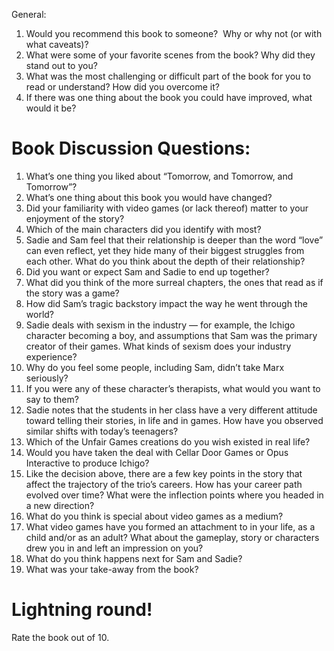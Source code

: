 General:
1. Would you recommend this book to someone?  Why or why not (or with what caveats)?
8. What were some of your favorite scenes from the book? Why did they stand out to you?
9. What was the most challenging or difficult part of the book for you to read or understand? How did you overcome it?
10. If there was one thing about the book you could have improved, what would it be?


# Book Discussion Questions:

1. What’s one thing you liked about “Tomorrow, and Tomorrow, and Tomorrow”?
2. What’s one thing about this book you would have changed?
3. Did your familiarity with video games (or lack thereof) matter to your enjoyment of the story?
4. Which of the main characters did you identify with most?
5. Sadie and Sam feel that their relationship is deeper than the word “love” can even reflect, yet they hide many of their biggest struggles from each other. What do you think about the depth of their relationship?
6. Did you want or expect Sam and Sadie to end up together?
7. What did you think of the more surreal chapters, the ones that read as if the story was a game?
8. How did Sam’s tragic backstory impact the way he went through the world?
9. Sadie deals with sexism in the industry — for example, the Ichigo character becoming a boy, and assumptions that Sam was the primary creator of their games. What kinds of sexism does your industry experience?
10. Why do you feel some people, including Sam, didn’t take Marx seriously?
11. If you were any of these character’s therapists, what would you want to say to them?
12. Sadie notes that the students in her class have a very different attitude toward telling their stories, in life and in games. How have you observed similar shifts with today’s teenagers?
13. Which of the Unfair Games creations do you wish existed in real life?
14. Would you have taken the deal with Cellar Door Games or Opus Interactive to produce Ichigo?
15. Like the decision above, there are a few key points in the story that affect the trajectory of the trio’s careers. How has your career path evolved over time? What were the inflection points where you headed in a new direction?
16. What do you think is special about video games as a medium?
17. What video games have you formed an attachment to in your life, as a child and/or as an adult? What about the gameplay, story or characters drew you in and left an impression on you?
18. What do you think happens next for Sam and Sadie?
19. What was your take-away from the book?

# Lightning round!

Rate the book out of 10.